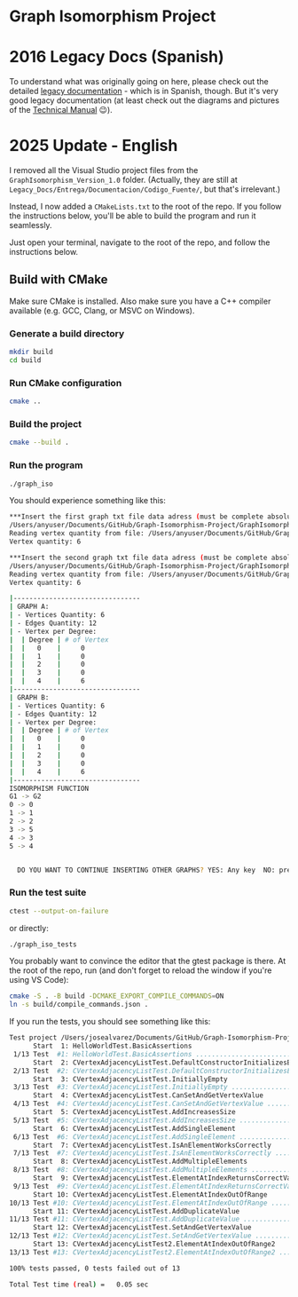 # Graph Isomorphism Project

# 2016 Legacy Docs (Spanish)

To understand what was originally going on here, please check out the detailed [legacy documentation](https://github.com/josealvarez97/Graph-Isomorphism-Project/tree/master/Documentation) - which is in Spanish, though. But it's very good legacy documentation (at least check out the diagrams and pictures of the [Technical Manual](../master/Documentation/Entrega/Documentacion/Manuales/MANUAL_TECNICO_PROYECTO.pdf) :wink:).

# 2025 Update - English

I removed all the Visual Studio project files from the `GraphIsomorphism_Version_1.0` folder. (Actually, they are still at `Legacy_Docs/Entrega/Documentacion/Codigo_Fuente/`, but that's irrelevant.)

Instead, I now added a `CMakeLists.txt` to the root of the repo. If you follow the instructions below, you'll be able to build the program and run it seamlessly.

Just open your terminal, navigate to the root of the repo, and follow the instructions below.

## Build with CMake

Make sure CMake is installed. Also make sure you have a C++ compiler available (e.g. GCC, Clang, or MSVC on Windows).

### Generate a build directory

```bash
mkdir build
cd build
```

### Run CMake configuration

```bash
cmake ..
```

### Build the project

```bash
cmake --build .
```

### Run the program

```bash
./graph_iso
```

You should experience something like this:

```bash
***Insert the first graph txt file data adress (must be complete absolute path, not relative path)
/Users/anyuser/Documents/GitHub/Graph-Isomorphism-Project/GraphIsomorphisim_Version_1.0/Cases/Grafo1.txt
Reading vertex quantity from file: /Users/anyuser/Documents/GitHub/Graph-Isomorphism-Project/GraphIsomorphisim_Version_1.0/Cases/Grafo1.txt
Vertex quantity: 6

***Insert the second graph txt file data adress (must be complete absolute path, not relative path)
/Users/anyuser/Documents/GitHub/Graph-Isomorphism-Project/GraphIsomorphisim_Version_1.0/Cases/Grafo2.txt
Reading vertex quantity from file: /Users/anyuser/Documents/GitHub/Graph-Isomorphism-Project/GraphIsomorphisim_Version_1.0/Cases/Grafo2.txt
Vertex quantity: 6

|--------------------------------
| GRAPH A:
| - Vertices Quantity: 6
| - Edges Quantity: 12
| - Vertex per Degree:
|  | Degree | # of Vertex
|  |   0    |     0
|  |   1    |     0
|  |   2    |     0
|  |   3    |     0
|  |   4    |     6
|--------------------------------
| GRAPH B:
| - Vertices Quantity: 6
| - Edges Quantity: 12
| - Vertex per Degree:
|  | Degree | # of Vertex
|  |   0    |     0
|  |   1    |     0
|  |   2    |     0
|  |   3    |     0
|  |   4    |     6
|--------------------------------
ISOMORPHISM FUNCTION
G1 -> G2
0 -> 0
1 -> 1
2 -> 2
3 -> 5
4 -> 3
5 -> 4


  DO YOU WANT TO CONTINUE INSERTING OTHER GRAPHS? YES: Any key  NO: press 1
```

### Run the test suite

```bash
ctest --output-on-failure
```

or directly:

```bash
./graph_iso_tests
```

You probably want to convince the editor that the gtest package is there. At the root of the repo, run (and don't forget to reload the window if you're using VS Code):

```bash
cmake -S . -B build -DCMAKE_EXPORT_COMPILE_COMMANDS=ON
ln -s build/compile_commands.json .
```

If you run the tests, you should see something like this:

```bash
Test project /Users/josealvarez/Documents/GitHub/Graph-Isomorphism-Project/build
      Start  1: HelloWorldTest.BasicAssertions
 1/13 Test  #1: HelloWorldTest.BasicAssertions ....................................   Passed    0.00 sec
      Start  2: CVertexAdjacencyListTest.DefaultConstructorInitializesEmptyList
 2/13 Test  #2: CVertexAdjacencyListTest.DefaultConstructorInitializesEmptyList ...   Passed    0.00 sec
      Start  3: CVertexAdjacencyListTest.InitiallyEmpty
 3/13 Test  #3: CVertexAdjacencyListTest.InitiallyEmpty ...........................   Passed    0.00 sec
      Start  4: CVertexAdjacencyListTest.CanSetAndGetVertexValue
 4/13 Test  #4: CVertexAdjacencyListTest.CanSetAndGetVertexValue ..................   Passed    0.00 sec
      Start  5: CVertexAdjacencyListTest.AddIncreasesSize
 5/13 Test  #5: CVertexAdjacencyListTest.AddIncreasesSize .........................   Passed    0.00 sec
      Start  6: CVertexAdjacencyListTest.AddSingleElement
 6/13 Test  #6: CVertexAdjacencyListTest.AddSingleElement .........................   Passed    0.00 sec
      Start  7: CVertexAdjacencyListTest.IsAnElementWorksCorrectly
 7/13 Test  #7: CVertexAdjacencyListTest.IsAnElementWorksCorrectly ................   Passed    0.00 sec
      Start  8: CVertexAdjacencyListTest.AddMultipleElements
 8/13 Test  #8: CVertexAdjacencyListTest.AddMultipleElements ......................   Passed    0.00 sec
      Start  9: CVertexAdjacencyListTest.ElementAtIndexReturnsCorrectValue
 9/13 Test  #9: CVertexAdjacencyListTest.ElementAtIndexReturnsCorrectValue ........   Passed    0.00 sec
      Start 10: CVertexAdjacencyListTest.ElementAtIndexOutOfRange
10/13 Test #10: CVertexAdjacencyListTest.ElementAtIndexOutOfRange .................   Passed    0.00 sec
      Start 11: CVertexAdjacencyListTest.AddDuplicateValue
11/13 Test #11: CVertexAdjacencyListTest.AddDuplicateValue ........................   Passed    0.00 sec
      Start 12: CVertexAdjacencyListTest.SetAndGetVertexValue
12/13 Test #12: CVertexAdjacencyListTest.SetAndGetVertexValue .....................   Passed    0.00 sec
      Start 13: CVertexAdjacencyListTest2.ElementAtIndexOutOfRange2
13/13 Test #13: CVertexAdjacencyListTest2.ElementAtIndexOutOfRange2 ...............   Passed    0.00 sec

100% tests passed, 0 tests failed out of 13

Total Test time (real) =   0.05 sec
```
